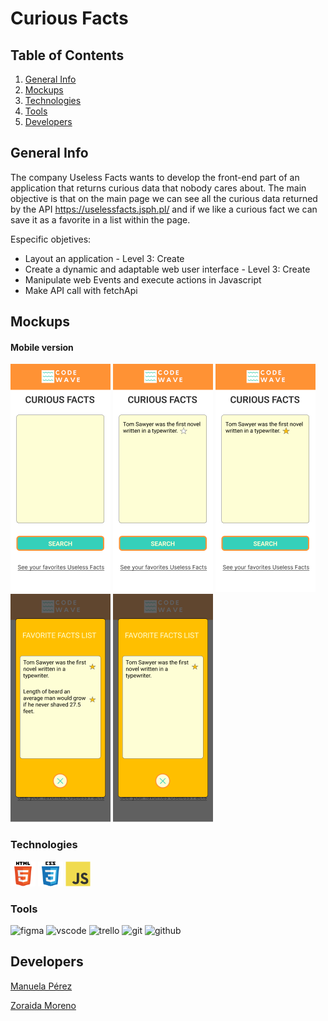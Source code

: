 # Curious Facts

## Table of Contents
   1. [General Info](#general-info)
   2. [Mockups](#mockups)
   3. [Technologies](#technologies)
   4. [Tools](#tools)
   5. [Developers](#Developers)


## General Info
The company Useless Facts wants to develop the front-end part of an application that returns curious data that nobody cares about. The main objective is that on the main page we can see all the curious data returned by the API https://uselessfacts.jsph.pl/ and if we like a curious fact we can save it as a favorite in a list within the page.

Especific objetives:
   - Layout an application - Level 3: Create
   - Create a dynamic and adaptable web user interface - Level 3: Create
   - Manipulate web Events and execute actions in Javascript
   - Make API call with fetchApi

## Mockups
#### Mobile version
![Mobile version1](templates/mobile-version(1).png)
![Mobile version2](templates/mobile-version(2).png)
![Mobile version3](templates/mobile-version(3).png)
![Mobile version4](templates/mobile-version(4).png)
![Mobile version5](templates/mobile-version(5).png)

### Technologies
<div> <img src="https://raw.githubusercontent.com/devicons/devicon/master/icons/html5/html5-original-wordmark.svg" alt="html5" width="40" height="40"/>
<img src="https://raw.githubusercontent.com/devicons/devicon/master/icons/css3/css3-original-wordmark.svg" alt="css3" width="40" height="40"/>
<img src="https://raw.githubusercontent.com/devicons/devicon/master/icons/javascript/javascript-original.svg" alt="javascript" width="40" height="40"/> </div>

### Tools
<div>
<img src="https://www.vectorlogo.zone/logos/figma/figma-icon.svg" alt="figma" width="40" height="40"/>
<img src="https://w7.pngwing.com/pngs/512/824/png-transparent-visual-studio-code-hd-logo-thumbnail.png" alt="vscode" width="40" heigth="40"/>
<img src="https://w7.pngwing.com/pngs/115/721/png-transparent-trello-social-icons-icon.png" alt="trello" width="40" heigth="40"/>
<img src="https://www.vectorlogo.zone/logos/git-scm/git-scm-icon.svg" alt="git" width="40" height="40"/>
<img src="https://cdn-icons-png.flaticon.com/512/25/25231.png" alt="github" width="40" heigth="40"/> </div>

## Developers
[Manuela Pérez](https://github.com/mperez-a)

[Zoraida Moreno](https://github.com/ZoraidaMorenoCadenas)
